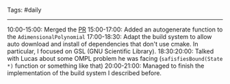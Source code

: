 Tags: #daily

---
10:00-15:00: Merged the [PR](https://github.com/Asus-Robotics-and-AI-Center/gnc-dam-c-src/pull/29)
15:00-17:00: Added an autogenerate function to the `AdimensionalPolynomial`
17:00-18:30: Adapt the build system to allow auto download and install of dependencies that don't use cmake. In particular, I focused on GSL (GNU Scientific Library).
18:30:20:00: Talked with Lucas about some OMPL problem he was facing (`safisfiesBound(State *)` function or something like that)
20:00-21:00: Managed to finish the implementation of the build system I described before.